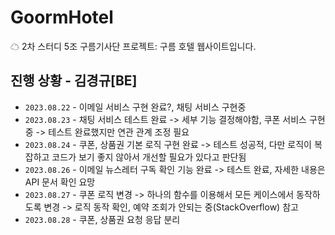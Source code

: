 # GoormHotel
☁ 2차 스터디 5조 구름기사단 프로젝트: 구름 호텔 웹사이트입니다.

## 진행 상황 - 김경규[BE]
- `2023.08.22` - 이메일 서비스 구현 완료?, 채팅 서비스 구현중
- `2023.08.23` - 채팅 서비스 테스트 완료 -> 세부 기능 결정해야함, 쿠폰 서비스 구현중 -> 테스트 완료했지만 연관 관계 조정 필요
- `2023.08.24` - 쿠폰, 상품권 기본 로직 구현 완료 -> 테스트 성공적, 다만 로직이 복잡하고 코드가 보기 좋지 않아서 개선할 필요가 있다고 판단됨
- `2023.08.26` - 이메일 뉴스레터 구독 확인 기능 완료 -> 테스트 완료, 자세한 내용은 API 문서 확인 요망
- `2023.08.27` - 쿠폰 로직 변경 -> 하나의 함수를 이용해서 모든 케이스에서 동작하도록 변경 -> 로직 동작 확인, 예약 조회가 안되는 중(StackOverflow) 참고
- `2023.08.28` - 쿠폰, 상품권 요청 응답 분리